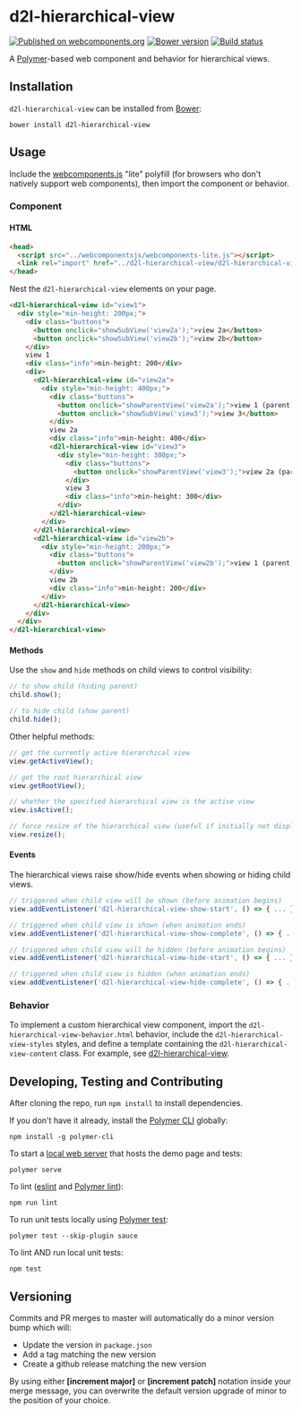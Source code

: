 # d2l-hierarchical-view
[![Published on webcomponents.org](https://img.shields.io/badge/webcomponents.org-published-blue.svg)](https://www.webcomponents.org/element/BrightspaceUI/hierarchical-view)
[![Bower version][bower-image]][bower-url]
[![Build status][ci-image]][ci-url]

A [Polymer](https://www.polymer-project.org/1.0/)-based web component and behavior for hierarchical views.

## Installation

`d2l-hierarchical-view` can be installed from [Bower][bower-url]:
```shell
bower install d2l-hierarchical-view
```

## Usage

Include the [webcomponents.js](http://webcomponents.org/polyfills/) "lite" polyfill (for browsers who don't natively support web components), then import the component or behavior.

### Component

#### HTML

```html
<head>
  <script src="../webcomponentsjs/webcomponents-lite.js"></script>
  <link rel="import" href="../d2l-hierarchical-view/d2l-hierarchical-view.html">
</head>
```

Nest the `d2l-hierarchical-view` elements on your page.

```html
<d2l-hierarchical-view id="view1">
  <div style="min-height: 200px;">
    <div class="buttons">
      <button onclick="showSubView('view2a');">view 2a</button>
      <button onclick="showSubView('view2b');">view 2b</button>
    </div>
    view 1
    <div class="info">min-height: 200</div>
    <div>
      <d2l-hierarchical-view id="view2a">
        <div style="min-height: 400px;">
          <div class="buttons">
            <button onclick="showParentView('view2a');">view 1 (parent)</button>
            <button onclick="showSubView('view3');">view 3</button>
          </div>
          view 2a
          <div class="info">min-height: 400</div>
          <d2l-hierarchical-view id="view3">
            <div style="min-height: 300px;">
              <div class="buttons">
                <button onclick="showParentView('view3');">view 2a (parent)</button>
              </div>
              view 3
              <div class="info">min-height: 300</div>
            </div>
          </d2l-hierarchical-view>
        </div>
      </d2l-hierarchical-view>
      <d2l-hierarchical-view id="view2b">
        <div style="min-height: 200px;">
          <div class="buttons">
            <button onclick="showParentView('view2b');">view 1 (parent)</button>
          </div>
          view 2b
          <div class="info">min-height: 200</div>
        </div>
      </d2l-hierarchical-view>
    </div>
  </div>
</d2l-hierarchical-view>
```

#### Methods

Use the `show` and `hide` methods on child views to control visibility:

```javascript
// to show child (hiding parent)
child.show();

// to hide child (show parent)
child.hide();
```

Other helpful methods:

```javascript
// get the currently active hierarchical view
view.getActiveView();

// get the root hierarchical view
view.getRootView();

// whether the specified hierarchical view is the active view
view.isActive();

// force resize of the hierarchical view (useful if initially not displayed when attached)
view.resize();
```

#### Events

The hierarchical views raise show/hide events when showing or hiding child views.

```javascript
// triggered when child view will be shown (before animation begins)
view.addEventListener('d2l-hierarchical-view-show-start', () => { ... });

// triggered when child view is shown (when animation ends)
view.addEventListener('d2l-hierarchical-view-show-complete', () => { ... });

// triggered when child view will be hidden (before animation begins)
view.addEventListener('d2l-hierarchical-view-hide-start', () => { ... });

// triggered when child view is hidden (when animation ends)
view.addEventListener('d2l-hierarchical-view-hide-complete', () => { ... });
```

### Behavior

To implement a custom hierarchical view component, import the `d2l-hierarchical-view-behavior.html` behavior, include the `d2l-hierarchical-view-styles` styles, and define a template containing the `d2l-hierarchical-view-content` class.  For example, see  [d2l-hierarchical-view](https://github.com/Brightspace/d2l-hierarchical-view-ui/blob/master/d2l-hierarchical-view.html).

## Developing, Testing and Contributing

After cloning the repo, run `npm install` to install dependencies.

If you don't have it already, install the [Polymer CLI](https://www.polymer-project.org/2.0/docs/tools/polymer-cli) globally:

```shell
npm install -g polymer-cli
```

To start a [local web server](https://www.polymer-project.org/2.0/docs/tools/polymer-cli-commands#serve) that hosts the demo page and tests:

```shell
polymer serve
```

To lint ([eslint](http://eslint.org/) and [Polymer lint](https://www.polymer-project.org/2.0/docs/tools/polymer-cli-commands#lint)):

```shell
npm run lint
```

To run unit tests locally using [Polymer test](https://www.polymer-project.org/2.0/docs/tools/polymer-cli-commands#tests):

```shell
polymer test --skip-plugin sauce
```

To lint AND run local unit tests:

```shell
npm test
```

[bower-url]: http://bower.io/search/?q=d2l-hierarchical-view
[bower-image]: https://badge.fury.io/bo/d2l-hierarchical-view.svg
[ci-url]: https://travis-ci.org/BrightspaceUI/hierarchical-view
[ci-image]: https://travis-ci.org/BrightspaceUI/hierarchical-view.svg?branch=master

## Versioning

Commits and PR merges to master will automatically do a minor version bump which will:
* Update the version in `package.json`
* Add a tag matching the new version
* Create a github release matching the new version

By using either **[increment major]** or **[increment patch]** notation inside your merge message, you can overwrite the default version upgrade of minor to the position of your choice.
